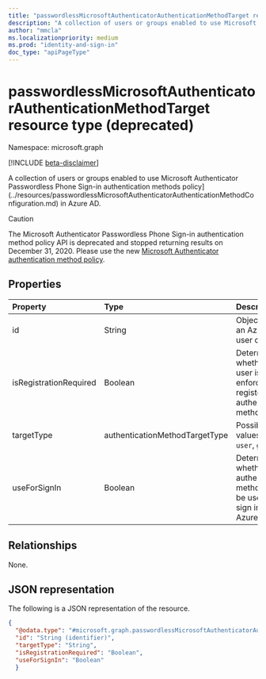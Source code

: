 ```yaml
---
title: "passwordlessMicrosoftAuthenticatorAuthenticationMethodTarget resource type"
description: "A collection of users or groups enabled to use Microsoft Authenticator Passwordless Phone Sign-in authentication methods policy."
author: "mmcla"
ms.localizationpriority: medium
ms.prod: "identity-and-sign-in"
doc_type: "apiPageType"
---
```


# passwordlessMicrosoftAuthenticatorAuthenticationMethodTarget resource type (deprecated)

Namespace: microsoft.graph

[!INCLUDE [beta-disclaimer](../../includes/beta-disclaimer.md)]

A collection of users or groups enabled to use Microsoft Authenticator Passwordless Phone Sign-in authentication methods policy](../resources/passwordlessMicrosoftAuthenticatorAuthenticationMethodConfiguration.md) in Azure AD.

> [!CAUTION]
> The Microsoft Authenticator Passwordless Phone Sign-in authentication method policy API is deprecated and stopped returning results on December 31, 2020. Please use the new [Microsoft Authenticator authentication method policy](../resources/microsoftAuthenticatorAuthenticationMethodConfiguration.md).

## Properties
|Property|Type|Description|
|:---|:---|:---|
|id|String|Object ID of an Azure AD user or group.|
|isRegistrationRequired|Boolean|Determines whether the user is enforced to register the authentication method.|
|targetType|authenticationMethodTargetType|Possible values are: `user`, `group`.|
|useForSignIn|Boolean|Determines whether the authentication method can be used to sign in to Azure AD.|

## Relationships
None.

## JSON representation
The following is a JSON representation of the resource.
<!-- {
  "blockType": "resource",
  "keyProperty": "id",
  "@odata.type": "microsoft.graph.passwordlessMicrosoftAuthenticatorAuthenticationMethodTarget",
  "baseType": "microsoft.graph.authenticationMethodTarget",
  "openType": false
}
-->
``` json
{
  "@odata.type": "#microsoft.graph.passwordlessMicrosoftAuthenticatorAuthenticationMethodTarget",
  "id": "String (identifier)",
  "targetType": "String",
  "isRegistrationRequired": "Boolean",
  "useForSignIn": "Boolean"
  }
```
